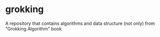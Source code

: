 # grokking
A repository that contains algorithms and data structure (not only) from "Grokking Algorithm" book 
